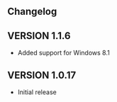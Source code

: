 ## Changelog

## VERSION 1.1.6
* Added support for Windows 8.1

## VERSION 1.0.17
* Initial release

